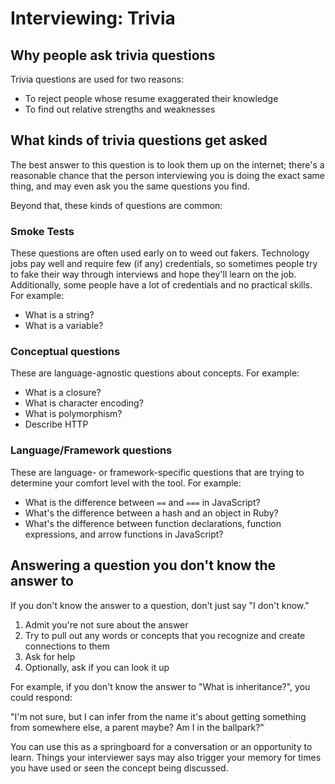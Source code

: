 # Interviewing: Trivia

## Why people ask trivia questions

Trivia questions are used for two reasons:

* To reject people whose resume exaggerated their knowledge
* To find out relative strengths and weaknesses

## What kinds of trivia questions get asked

The best answer to this question is to look them up on the internet; there's a reasonable chance that the person interviewing you is doing the exact same thing, and may even ask you the same questions you find.

Beyond that, these kinds of questions are common:

### Smoke Tests

These questions are often used early on to weed out fakers. Technology jobs pay well and require few (if any) credentials, so sometimes people try to fake their way through interviews and hope they'll learn on the job. Additionally, some people have a lot of credentials and no practical skills. For example:

* What is a string?
* What is a variable?

### Conceptual questions

These are language-agnostic questions about concepts. For example:

* What is a closure?
* What is character encoding?
* What is polymorphism?
* Describe HTTP

### Language/Framework questions

These are language- or framework-specific questions that are trying to determine your comfort level with the tool. For example:

* What is the difference between `==` and `===` in JavaScript?
* What's the difference between a hash and an object in Ruby?
* What's the difference between function declarations, function expressions, and arrow functions in JavaScript?

## Answering a question you don't know the answer to

If you don't know the answer to a question, don't just say "I don't know."

1. Admit you're not sure about the answer
2. Try to pull out any words or concepts that you recognize and create connections to them
3. Ask for help
4. Optionally, ask if you can look it up

For example, if you don't know the answer to "What is inheritance?", you could respond:

"I'm not sure, but I can infer from the name it's about getting something from somewhere else, a parent maybe? Am I in the ballpark?"

You can use this as a springboard for a conversation or an opportunity to learn. Things your interviewer says may also trigger your memory for times you have used or seen the concept being discussed.

